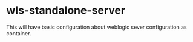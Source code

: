# wls-standalone-server
This will have basic configuration about weblogic sever configuration as container.
